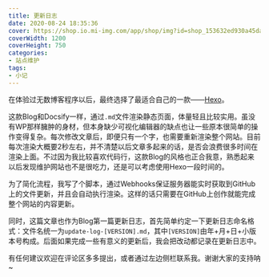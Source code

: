 ```yaml
---
title: 更新日志
date: 2020-08-24 18:35:36
cover: https://shop.io.mi-img.com/app/shop/img?id=shop_153632ed930a45dafa660364d2391421.png
coverWidth: 1200
coverHeight: 750
categories:
- 站点维护
tags:
- 小记
---
```


在体验过无数博客程序以后，最终选择了最适合自己的一款——[Hexo](https://hexo.io/)。

这款Blog和Docsify一样，通过`.md`文件渲染静态页面，体量轻且比较实用。虽没有WP那样臃肿的身材，但本身缺少可视化编辑器的缺点也让一些原本很简单的操作变得复杂。每次修改文章后，即便只有一个字，也需要重新渲染整个网站。目前每次渲染大概要2秒左右，并不清楚以后文章多起来的话，是否会浪费很多时间在渲染上面。不过因为我比较喜欢代码行，这款Blog的风格也正合我意，熟悉起来以后发现维护网站也不是很吃力，还是可以考虑使用Hexo一段时间的。

为了简化流程，我写了个脚本，通过Webhooks保证服务器能实时获取到GitHub上的文件更新，并且会自动执行渲染。这样的话只需要在GitHub上创作就能完成整个网站的内容更新。

同时，这篇文章也作为Blog第一篇更新日志，首先简单约定一下更新日志命名格式：文件名统一为`update-log-[VERSION].md`，其中`[VERSION]`由年+月+日+小版本号构成。后面如果完成一些有意义的更新后，我会把改动都记录在更新日志中。

有任何建议欢迎在评论区多多提出，或者通过左边侧栏联系我。谢谢大家的支持呐~
